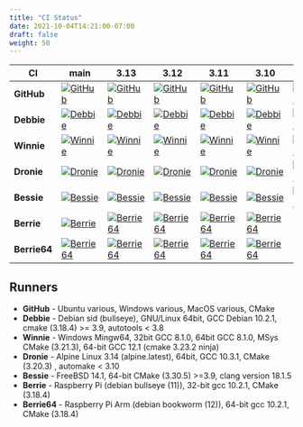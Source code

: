 ```yaml
---
title: "CI Status"
date: 2021-10-04T14:21:00-07:00
draft: false
weight: 50
---
```


| CI     | main   |  3.13  |  3.12  |  3.11  |  3.10  |  3.9   |
| ------ | ------ | ------ | ------ | ------ | ------ | ------ |
| **GitHub** | [![GitHub](https://github.com/libgeos/geos/actions/workflows/ci.yml/badge.svg?branch=main)](https://github.com/libgeos/geos/actions?query=workflow%3ACI+branch%3Amain) | [![GitHub](https://github.com/libgeos/geos/actions/workflows/ci.yml/badge.svg?branch=3.13)](https://github.com/libgeos/geos/actions?query=branch%3A3.13) | [![GitHub](https://github.com/libgeos/geos/actions/workflows/ci.yml/badge.svg?branch=3.12)](https://github.com/libgeos/geos/actions?query=branch%3A3.12) | [![GitHub](https://github.com/libgeos/geos/actions/workflows/ci.yml/badge.svg?branch=3.11)](https://github.com/libgeos/geos/actions?query=branch%3A3.11) | [![GitHub](https://github.com/libgeos/geos/actions/workflows/ci.yml/badge.svg?branch=3.10)](https://github.com/libgeos/geos/actions?query=branch%3A3.10) | [![GitHub](https://github.com/libgeos/geos/actions/workflows/ci.yml/badge.svg?branch=3.9)](https://github.com/libgeos/geos/actions?query=branch%3A3.9)|
| **Debbie** | [![Debbie](https://debbie.postgis.net/buildStatus/icon?job=GEOS_Master)](https://debbie.postgis.net/view/GEOS/job/GEOS_Master/)| [![Debbie](https://debbie.postgis.net/buildStatus/icon?job=GEOS_Branch_3.13)](https://debbie.postgis.net/view/job/GEOS_Branch_3.13/) |[![Debbie](https://debbie.postgis.net/buildStatus/icon?job=GEOS_Branch_3.12)](https://debbie.postgis.net/view/job/GEOS_Branch_3.12/) | [![Debbie](https://debbie.postgis.net/buildStatus/icon?job=GEOS_Branch_3.11)](https://debbie.postgis.net/view/job/GEOS_Branch_3.11/) | [![Debbie](https://debbie.postgis.net/buildStatus/icon?job=GEOS_Branch_3.10)](https://debbie.postgis.net/view/job/GEOS_Branch_3.10/)| [![Debbie](https://debbie.postgis.net/buildStatus/icon?job=GEOS_Branch_3.9)](https://debbie.postgis.net/view/job/GEOS_Branch_3.9/)|
| **Winnie** | [![Winnie](https://winnie.postgis.net:444/view/GEOS/job/GEOS_Master/badge/icon)](https://winnie.postgis.net:444/view/GEOS/job/GEOS_Master/) | [![Winnie](https://winnie.postgis.net:444/view/GEOS/job/GEOS_Branch_3.13/badge/icon)](https://winnie.postgis.net:444/view/GEOS/job/GEOS_Branch_3.13/) | [![Winnie](https://winnie.postgis.net:444/view/GEOS/job/GEOS_Branch_3.12/badge/icon)](https://winnie.postgis.net:444/view/GEOS/job/GEOS_Branch_3.12/) | [![Winnie](https://winnie.postgis.net:444/view/GEOS/job/GEOS_Branch_3.11/badge/icon)](https://winnie.postgis.net:444/view/GEOS/job/GEOS_Branch_3.11/) | [![Winnie](https://winnie.postgis.net:444/view/GEOS/job/GEOS_Branch_3.10/badge/icon)](https://winnie.postgis.net:444/view/GEOS/job/GEOS_Branch_3.10/) | [![Winnie](https://winnie.postgis.net:444/view/GEOS/job/GEOS_Branch_3.9/badge/icon)](https://winnie.postgis.net:444/view/GEOS/job/GEOS_Branch_3.9/) |
| **Dronie** | [![Dronie](https://dronie.osgeo.org/api/badges/geos/geos/status.svg?ref=refs/heads/main)](https://dronie.osgeo.org/geos/geos?ref=refs/heads/main) | [![Dronie](https://dronie.osgeo.org/api/badges/geos/geos/status.svg?ref=refs/heads/3.13)](https://dronie.osgeo.org/geos/geos?refs/heads/3.14) | [![Dronie](https://dronie.osgeo.org/api/badges/geos/geos/status.svg?ref=refs/heads/3.12)](https://dronie.osgeo.org/geos/geos?refs/heads/3.12) | [![Dronie](https://dronie.osgeo.org/api/badges/geos/geos/status.svg?ref=refs/heads/3.11)](https://dronie.osgeo.org/geos/geos?refs/heads/3.11) | [![Dronie](https://dronie.osgeo.org/api/badges/geos/geos/status.svg?ref=refs/heads/3.10)](https://dronie.osgeo.org/geos/geos?refs/heads/3.10) | [![Dronie](https://dronie.osgeo.org/api/badges/geos/geos/status.svg?ref=refs/heads/3.9)](https://dronie.osgeo.org/geos/geos?refs/heads/3.9) |
| **Bessie** | [![Bessie](https://debbie.postgis.net/buildStatus/icon?job=GEOS_Worker_Run/label=bessie&BRANCH=main)](https://debbie.postgis.net/view/GEOS/job/GEOS_Worker_Run/label=bessie) | [![Bessie](https://debbie.postgis.net/buildStatus/icon?job=GEOS_Worker_Run/label=bessie&build=last:${params.reference=refs/heads/3.13})](https://debbie.postgis.net/view/GEOS/job/GEOS_Worker_Run/label=bessie) |[![Bessie](https://debbie.postgis.net/buildStatus/icon?job=GEOS_Worker_Run/label=bessie&build=last:${params.reference=refs/heads/3.12})](https://debbie.postgis.net/view/GEOS/job/GEOS_Worker_Run/label=bessie) | [![Bessie](https://debbie.postgis.net/buildStatus/icon?job=GEOS_Worker_Run/label=bessie&build=last:${params.reference=refs/heads/3.11})](https://debbie.postgis.net/view/GEOS/job/GEOS_Worker_Run/label=bessie) | [![Bessie](https://debbie.postgis.net/buildStatus/icon?job=GEOS_Worker_Run/label=bessie&build=last:${params.reference=refs/heads/3.10})](https://debbie.postgis.net/view/GEOS/job/GEOS_Worker_Run/label=bessie)| [![Bessie](https://debbie.postgis.net/buildStatus/icon?job=GEOS_Worker_Run/label=bessie&build=last:${params.reference=refs/heads/3.9})](https://debbie.postgis.net/view/GEOS/job/GEOS_Worker_Run/label=bessie)|
| **Berrie** | [![Berrie](https://debbie.postgis.net/buildStatus/icon?job=GEOS_Worker_Run/label=berrie&BRANCH=main)](https://debbie.postgis.net/view/GEOS/job/GEOS_Worker_Run/label=berrie) |[![Berrie64](https://debbie.postgis.net/buildStatus/icon?job=GEOS_Worker_Run/label=berrie&build=last:${params.reference=refs/heads/3.13})](https://debbie.postgis.net/view/GEOS/job/GEOS_Worker_Run/label=berrie)|[![Berrie64](https://debbie.postgis.net/buildStatus/icon?job=GEOS_Worker_Run/label=berrie&build=last:${params.reference=refs/heads/3.12})](https://debbie.postgis.net/view/GEOS/job/GEOS_Worker_Run/label=berrie) |[![Berrie64](https://debbie.postgis.net/buildStatus/icon?job=GEOS_Worker_Run/label=berrie&build=last:${params.reference=refs/heads/3.11})](https://debbie.postgis.net/view/GEOS/job/GEOS_Worker_Run/label=berrie) |[![Berrie64](https://debbie.postgis.net/buildStatus/icon?job=GEOS_Worker_Run/label=berrie&build=last:${params.reference=refs/heads/3.10})](https://debbie.postgis.net/view/GEOS/job/GEOS_Worker_Run/label=berrie) | |
| **Berrie64** | [![Berrie64](https://debbie.postgis.net/buildStatus/icon?job=GEOS_Worker_Run/label=berrie64&BRANCH=main)](https://debbie.postgis.net/view/GEOS/job/GEOS_Worker_Run/label=berrie64) | [![Berrie64](https://debbie.postgis.net/buildStatus/icon?job=GEOS_Worker_Run/label=berrie64&build=last:${params.reference=refs/heads/3.13})](https://debbie.postgis.net/view/GEOS/job/GEOS_Worker_Run/label=berrie64) | [![Berrie64](https://debbie.postgis.net/buildStatus/icon?job=GEOS_Worker_Run/label=berrie64&build=last:${params.reference=refs/heads/3.12})](https://debbie.postgis.net/view/GEOS/job/GEOS_Worker_Run/label=berrie64) | [![Berrie64](https://debbie.postgis.net/buildStatus/icon?job=GEOS_Worker_Run/label=berrie64&build=last:${params.reference=refs/heads/3.11})](https://debbie.postgis.net/view/GEOS/job/GEOS_Worker_Run/label=berrie64) | [![Berrie64](https://debbie.postgis.net/buildStatus/icon?job=GEOS_Worker_Run/label=berrie64&build=last:${params.reference=refs/heads/3.10})](https://debbie.postgis.net/view/GEOS/job/GEOS_Worker_Run/label=berrie64)| |



## Runners

* **GitHub** - Ubuntu various, Windows various, MacOS various, CMake
* **Debbie** - Debian sid (bullseye), GNU/Linux 64bit, GCC Debian 10.2.1, cmake (3.18.4) >= 3.9, autotools < 3.8
* **Winnie** - Windows Mingw64, 32bit GCC 8.1.0, 64bit GCC 8.1.0, MSys CMake (3.21.3), 64-bit GCC 12.1 (cmake 3.23.2 ninja)
* **Dronie** - Alpine Linux 3.14 (alpine.latest), 64bit, GCC 10.3.1, CMake (3.20.3) ,  automake < 3.10
* **Bessie** - FreeBSD 14.1, 64-bit  CMake (3.30.5) >=3.9, clang version 18.1.5
* **Berrie** - Raspberry Pi (debian bullseye (11)), 32-bit gcc 10.2.1,  CMake (3.18.4)
* **Berrie64** - Raspberry Pi Arm (debian bookworm (12)), 64-bit gcc 10.2.1,  CMake (3.18.4)

